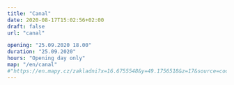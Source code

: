 ```yaml
---
title: "Canal"
date: 2020-08-17T15:02:56+02:00
draft: false
url: "canal"

opening: "25.09.2020 18.00"
duration: "25.09.2020"
hours: "Opening day only"
map: "/en/canal"
#"https://en.mapy.cz/zakladni?x=16.6755548&y=49.1756518&z=17&source=coor&id=16.675404629967574%2C49.17613221437531"
---
```


